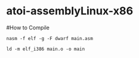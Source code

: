 # atoi-assemblyLinux-x86
#How to Compile
 ```
nasm -f elf -g -F dwarf main.asm
 ```
 ``` 
 ld -m elf_i386 main.o -o main
```
